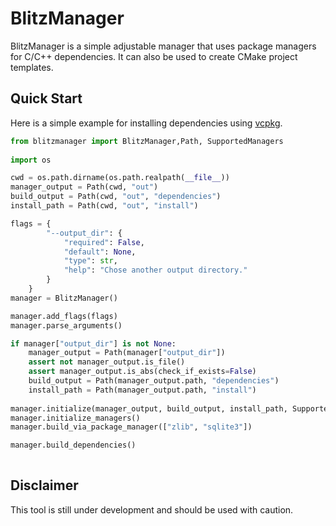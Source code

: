 # BlitzManager 
BlitzManager is a simple adjustable manager that uses package managers for C/C++ dependencies. It can also
be used to create CMake project templates.



## Quick Start
Here is a simple example for installing dependencies using [vcpkg](https://github.com/microsoft/vcpkg).

```python
from blitzmanager import BlitzManager,Path, SupportedManagers
    
import os

cwd = os.path.dirname(os.path.realpath(__file__))
manager_output = Path(cwd, "out")
build_output = Path(cwd, "out", "dependencies")
install_path = Path(cwd, "out", "install")

flags = {
        "--output_dir": {
            "required": False,
            "default": None,
            "type": str,
            "help": "Chose another output directory."
        }
    }
manager = BlitzManager()

manager.add_flags(flags)
manager.parse_arguments()

if manager["output_dir"] is not None:
    manager_output = Path(manager["output_dir"])
    assert not manager_output.is_file()
    assert manager_output.is_abs(check_if_exists=False)
    build_output = Path(manager_output.path, "dependencies")
    install_path = Path(manager_output.path, "install")    
    
manager.initialize(manager_output, build_output, install_path, SupportedManagers.VCPKG)
manager.initialize_managers()
manager.build_via_package_manager(["zlib", "sqlite3"])

manager.build_dependencies()
        
```
## Disclaimer
This tool is still under development and should be used with caution.
